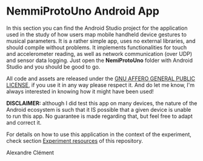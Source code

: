 # NemmiProtoUno Android App
In this section you can find the Android Studio project for the application used in the study of how users map mobile handheld device gestures to musical parameters.
It is a rather simple app, uses no external libraries, and should compile without problems. It implements functionalities for touch and accelerometer reading, as well as network communication (over UDP) and sensor data logging. Just open the **NemiProtoUno** folder with Android Studio and you should be good to go. 

All code and assets are released under the [GNU AFFERO GENERAL PUBLIC LICENSE](https://opensource.org/licenses/AGPL-3.0), if you use it in any way please respect it. And do let me know, I'm always interested in knowing how it might have been used!

**DISCLAIMER:** although I did test this app on many devices, the nature of the Android ecosystem is such that it IS possible that a given device is unable to run this app. No guarantee is made regarding that, but feel free to adapt and correct it.

For details on how to use this application in the context of the experiment, check section [Experiment resources](https://github.com/Indeterminado/NemmiProtoUnoPublicExperiment/tree/main/Experiment%20resources "Experiment resources") of this repository.

Alexandre Clément
